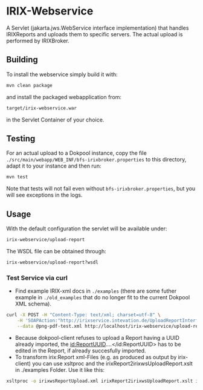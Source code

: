 # IRIX-Webservice

A Servlet (jakarta.jws.WebService interface implementation) that handles
IRIXReports and uploads them to specific servers. The actual upload is performed
by IRIXBroker.

## Building

To install the webservice simply build it with:

```bash
mvn clean package
```

and install the packaged webapplication from:

```bash
target/irix-webservice.war
```

in the Servlet Container of your choice.

## Testing

For an actual upload to a Dokpool instance, copy the file
`./src/main/webapp/WEB_INF/bfs-irixbroker.properties` to this
directory, adapt it to your instance and then run:

```bash
mvn test
```

Note that tests will not fail even without `bfs-irixbroker.properties`,
but you will see exceptions in the logs.

## Usage

With the default configuration the servlet will
be available under:

```bash
irix-webservice/upload-report
```

The WSDL file can be obtained through:

```bash
irix-webservice/upload-report?wsdl
```

### Test Service via curl

 - Find example IRIX-xml docs in `./examples` (there are some futher example in `./old_examples`
   that do no longer fit to the current Dokpool XML schema).

```bash
curl -X POST -H "Content-Type: text/xml; charset=utf-8" \
    -H 'SOAPAction:"http://irixservice.intevation.de/UploadReportInterface/uploadReportRequest"' \
    --data @png-pdf-test.xml http://localhost/irix-webservice/upload-report
```

 - Because dokpool-client refuses to upload a Report having a UUID already imported, the
   <id:ReportUUID>....</id:ReportUUID> has to be edited in the Report, if already succesfully imported.
 - To transform irix:Report xml-Files (e.g. as produced as output by irix-client) you can use xsltproc and the 
   irixReport2irixwsUploadReport.xslt in ./examples Folder. Use it like this:

```bash
xsltproc -o irixwsReportUpload.xml irixReport2irixwsUploadReport.xslt irixReport.xml
```

